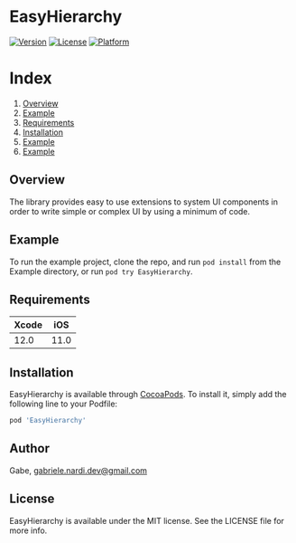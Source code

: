 # EasyHierarchy

[![Version](https://img.shields.io/cocoapods/v/EasyHierarchy.svg?style=flat)](https://github.com/GabrieleNardi/EasyHierarchy)
[![License](https://img.shields.io/cocoapods/l/EasyHierarchy.svg?style=flat)](https://github.com/GabrieleNardi/EasyHierarchy)
[![Platform](https://img.shields.io/cocoapods/p/EasyHierarchy.svg?style=flat)](https://github.com/GabrieleNardi/EasyHierarchy)

# Index

1. [Overview](#overview) 
2. [Example](#example)
3. [Requirements](#requirements)
4. [Installation](#installation)
5. [Example](#author)
6. [Example](#license)

## Overview

The library provides easy to use extensions to system UI components in order to write simple or complex UI by using a minimum of code.

## Example

To run the example project, clone the repo, and run `pod install` from the Example directory, or run `pod try EasyHierarchy`.

## Requirements

| **Xcode** | **iOS** | 
| --------- | ------- |
| 12.0 | 11.0 |

## Installation

EasyHierarchy is available through [CocoaPods](https://cocoapods.org). To install
it, simply add the following line to your Podfile:

```ruby
pod 'EasyHierarchy'
```

## Author

Gabe<N>, gabriele.nardi.dev@gmail.com

## License

EasyHierarchy is available under the MIT license. See the LICENSE file for more info.
